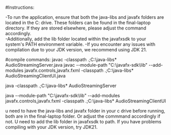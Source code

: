 #Instructions:

-To run the application, ensure that both the java-libs and javafx folders are located in the C: drive. These folders can be found in the final-laptop directory. If they are stored elsewhere, please adjust the command accordingly.   
-Additionally, add the lib folder located within the javafxsdk to your system's PATH environment variable.
-If you encounter any issues with compilation due to your JDK version, we recommend using JDK 21. 

#compile commands:
javac -classpath .;C:\java-libs\* AudioStreamingServer.java
javac --module-path "C:\javafx-sdk\lib" --add-modules javafx.controls,javafx.fxml -classpath .;C:\java-libs\* AudioStreamingClientUI.java



java -classpath .;C:\java-libs\* AudioStreamingServer




java --module-path "C:\javafx-sdk\lib" --add-modules javafx.controls,javafx.fxml -classpath .;C:\java-libs\* AudioStreamingClientUI


u need to have the java-libs and javafx folder in your c drive before running, both are in the final-laptop folder. Or adjust the commmand accordingly if not. 
U need to add the lib folder in javafxsdk to path. 
If you have problems compiling with your JDK version, try JDK21. 


